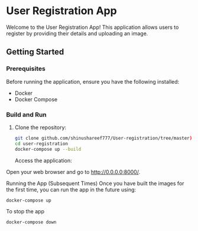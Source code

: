 # User Registration App

Welcome to the User Registration App! This application allows users to register by providing their details and uploading an image.

## Getting Started

### Prerequisites

Before running the application, ensure you have the following installed:

- Docker
- Docker Compose

### Build and Run

1. Clone the repository:

   ```bash
   git clone github.com/shinushareef777/User-registration/tree/master)
   cd user-registration
   docker-compose up --build
   ```
   Access the application:

Open your web browser and go to http://0.0.0.0:8000/.

Running the App (Subsequent Times)
Once you have built the images for the first time, you can run the app in the future using:

   ```bash
   docker-compose up
   ```
To stop the app
   ```bash
   docker-compose down
   ```

